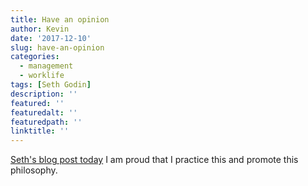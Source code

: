 ```yaml
---
title: Have an opinion
author: Kevin
date: '2017-12-10'
slug: have-an-opinion
categories:
  - management
  - worklife
tags: [Seth Godin]
description: ''
featured: ''
featuredalt: ''
featuredpath: ''
linktitle: ''
---
```


[Seth's blog post today](http://sethgodin.typepad.com/seths_blog/2017/12/a-point-of-view.html) 
I am proud that I practice this and promote this philosophy.
